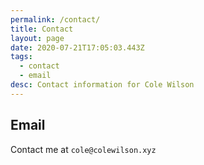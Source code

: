 ```yaml
---
permalink: /contact/
title: Contact
layout: page
date: 2020-07-21T17:05:03.443Z
tags:
  - contact
  - email
desc: Contact information for Cole Wilson
---
```

## Email
Contact me at `cole@colewilson.xyz`
